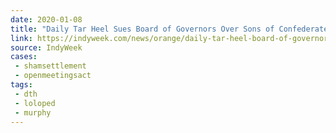 ```yaml
---
date: 2020-01-08
title: "Daily Tar Heel Sues Board of Governors Over Sons of Confederate Veterans Settlements"
link: https://indyweek.com/news/orange/daily-tar-heel-board-of-governors-lawsuit/
source: IndyWeek
cases:
 - shamsettlement
 - openmeetingsact
tags:
 - dth
 - loloped
 - murphy
---
```

